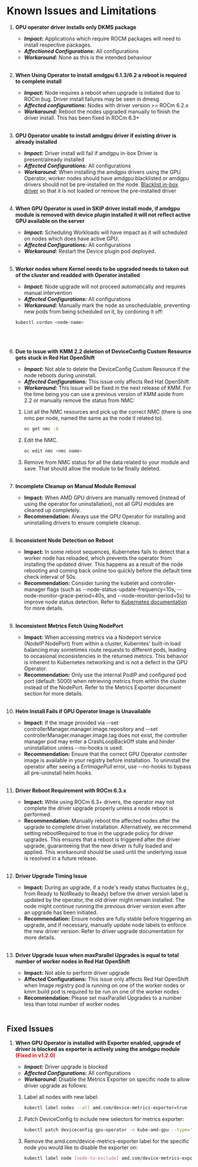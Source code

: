 # Known Issues and Limitations

1. **GPU operator driver installs only DKMS package**
   - *****Impact:***** Applications which require ROCM packages will need to install respective packages.
   - ***Affectioned Configurations:*** All configurations
   - ***Workaround:*** None as this is the intended behaviour
</br></br>

2. **When Using Operator to install amdgpu 6.1.3/6.2 a reboot is required to complete install**
   - ***Impact:*** Node requires a reboot when upgrade is initiated due to ROCm bug. Driver install failures may be seen in dmesg
   - ***Affected configurations:*** Nodes with driver version >= ROCm 6.2.x
   - ***Workaround:*** Reboot the nodes upgraded manually to finish the driver install. This has been fixed in ROCm 6.3+
</br></br>

3. **GPU Operator unable to install amdgpu driver if existing driver is already installed**
   - ***Impact:*** Driver install will fail if amdgpu in-box Driver is present/already installed
   - ***Affected Configurations:*** All configurations
   - ***Workaround:*** When installing the amdgpu drivers using the GPU Operator, worker nodes should have amdgpu blacklisted or amdgpu drivers should not be pre-installed on the node. [Blacklist in-box driver](https://instinct.docs.amd.com/projects/gpu-operator/en/release-v1.0.0/drivers/installation.html#blacklist-inbox-driver) so that it is not loaded or remove the pre-installed driver
</br></br>

4. **When GPU Operator is used in SKIP driver install mode, if amdgpu module is removed with device plugin installed it will not reflect active GPU available on the server**
   - ***Impact:*** Scheduling Workloads will have impact as it will scheduled on nodes which does have active GPU.
   - ***Affected Configurations:*** All configurations
   - ***Workaround:*** Restart the Device plugin pod deployed.
</br></br>

5. **Worker nodes where Kernel needs to be upgraded needs to taken out of the cluster and readded with Operator installed**
   - ***Impact:*** Node upgrade will not proceed automatically and requires manual intervention
   - ***Affected Configurations:*** All configurations
   - ***Workaround:*** Manually mark the node as unschedulable, preventing new pods from being scheduled on it, by cordoning it off:

   ```bash
   kubectl cordon <node-name>
   ```

   </br></br>

6. **Due to issue with KMM 2.2 deletion of DeviceConfig Custom Resource gets stuck in Red Hat OpenShift**
   - ***Impact:*** Not able to delete the DeviceConfig Custom Resource if the node reboots during uninstall.
   - ***Affected Configurations:*** This issue only affects Red Hat OpenShift
   - ***Workaround:*** This issue will be fixed in the next release of KMM. For the time being you can use a previous version of KMM aside from 2.2 or manually remove the status from NMC:
    1. List all the NMC resources and pick up the correct NMC (there is one nmc per node, named the same as the node it related to).

        ```bash
        oc get nmc -A
        ```

    2. Edit the NMC.

        ```bash
        oc edit nmc <nmc name>
        ```

    3. Remove from NMC status for all the data related to your module and save. That should allow the module to be finally deleted.
</br></br>

7. **Incomplete Cleanup on Manual Module Removal**
   - **Impact:** When AMD GPU drivers are manually removed (instead of using the operator for uninstallation), not all GPU modules are cleaned up completely.
   - **Recommendation:** Always use the GPU Operator for installing and uninstalling drivers to ensure complete cleanup.
</br></br>

8. **Inconsistent Node Detection on Reboot**
   - **Impact:** In some reboot sequences, Kubernetes fails to detect that a worker node has reloaded, which prevents the operator from installing the updated driver. This happens as a result of the node rebooting and coming back online too quickly before the default time check interval of 50s.
   - **Recommendation:** Consider tuning the kubelet and controller-manager flags (such as --node-status-update-frequency=10s, --node-monitor-grace-period=40s, and --node-monitor-period=5s) to improve node status detection. Refer to [Kubernetes documentation](https://kubernetes.io/docs/reference/command-line-tools-reference/kube-controller-manager/) for more details.
</br></br>

9. **Inconsistent Metrics Fetch Using NodePort**
   - **Impact:** When accessing metrics via a Nodeport service (NodeIP:NodePort) from within a cluster, Kuberntes' built-in load balancing may sometimes route requests to different pods, leading to occasional inconsistencies in the returned metrics. This behavior is inherent to Kubernetes networking and is not a defect in the GPU Operator.
   - **Recommendation:** Only use the internal PodIP and configured pod port (default: 5000) when retrieving metrics from within the cluster instead of the NodePort. Refer to the Metrics Exporter document section for more details.
</br></br>

10. **Helm Install Fails if GPU Operator Image is Unavailable**
    - **Impact:** If the image provided via --set controllerManager.manager.image.repository and --set controllerManager.manager.image.tag does not exist, the controller manager pod may enter a CrashLoopBackOff state and hinder uninstallation unless --no-hooks is used.
    - **Recommendation:** Ensure that the correct GPU Operator controller image is available in your registry before installation. To uninstall the operator after seeing a *ErrImagePull* error, use --no-hooks to bypass all pre-uninstall helm hooks.
</br></br>

11. **Driver Reboot Requirement with ROCm 6.3.x**
    - **Impact:** While using ROCm 6.3+ drivers, the operator may not complete the driver upgrade properly unless a node reboot is performed.
    - **Recommendation:** Manually reboot the affected nodes after the upgrade to complete driver installation. Alternatively, we recommend setting rebootRequired to true in the upgrade policy for driver upgrades. This ensures that a reboot is triggered after the driver upgrade, guaranteeing that the new driver is fully loaded and applied. This workaround should be used until the underlying issue is resolved in a future release.
</br></br>

12. **Driver Upgrade Timing Issue**

    - **Impact:** During an upgrade, if a node's ready status fluctuates (e.g., from Ready to NotReady to Ready) before the driver version label is updated by the operator, the old driver might remain installed. The node might continue running the previous driver version even after an upgrade has been initiated.
    - **Recommendation:** Ensure nodes are fully stable before triggering an upgrade, and if necessary, manually update node labels to enforce the new driver version. Refer to driver upgrade documentation for more details.
</br></br>

13. **Driver Upgrade Issue when maxParallel Upgrades is equal to total number of worker nodes in Red Hat OpenShift**

    - **Impact:** Not able to perform driver upgrade
    - **Affected Configurations:** This issue only affects Red Hat OpenShift when Image registry pod is running on one of the worker nodes or kmm build pod is required to be run on one of the worker nodes
    - **Recommendation:** Please set maxParallel Upgrades to a number less than total number of worker nodes
</br></br>

## Fixed Issues

1. **When GPU Operator is installed with Exporter enabled, upgrade of driver is blocked as exporter is actively using the amdgpu module <span style="color:red">(Fixed in v1.2.0)</span>**
   - ***Impact:*** Driver upgrade is blocked
   - ***Affected Configurations:*** All configurations
   - ***Workaround:*** Disable the Metrics Exporter on specific node to allow driver upgrade as follows:

    1. Label all nodes with new label:

       ```bash
       kubectl label nodes --all amd.com/device-metrics-exporter=true
       ```

    2. Patch DeviceConfig to include new selectors for metrics exporter:

        ```bash
        kubectl patch deviceconfig gpu-operator -n kube-amd-gpu --type='merge' -p {"spec":{"metricsExporter":{"selector":{"feature.node.kubernetes.io/amd-gpu":"true","amd.com/device-metrics-exporter":"true"}}}}'
        ```
  
    3. Remove the amd.com/device-metrics-exporter label for the specific node you would like to disable the exporter on:

        ```bash
        kubectl label node [node-to-exclude] amd.com/device-metrics-exporter-
        ```

</br>

